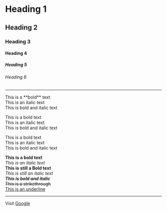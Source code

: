 # Heading 1
## Heading 2
### Heading 3
#### Heading 4 
##### Heading 5
###### Heading 6
<hr>
This is a **bold** text <br>
This is an italic text <br>
This is bold and italic text <br>

This is a bold text  
This is an italic text  
This is bold and italic text  

This is a bold text \
This is an italic text \
This is bold and italic text 

**This is a bold text** \
*This is an italic text* \
__This is still a Bold text__ \
_This is still an italic text_ \
***This is bold and italic***  
~~This is a strikethrough~~  
<ins>This is an underline</ins>
<hr>

Visit [Google](http://google.lk)  

